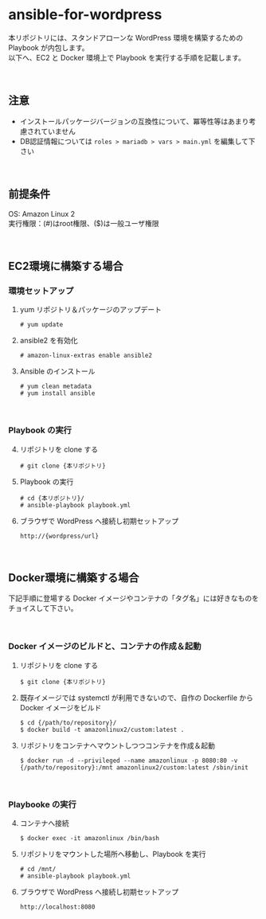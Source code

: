 # ansible-for-wordpress

本リポジトリには、スタンドアローンな WordPress 環境を構築するための Playbook が内包します。  
以下へ、EC2 と Docker 環境上で Playbook を実行する手順を記載します。

<br>

## 注意
- インストールパッケージバージョンの互換性について、冪等性等はあまり考慮されていません
- DB認証情報については ```roles > mariadb > vars > main.yml``` を編集して下さい

<br>

## 前提条件
OS: Amazon Linux 2  
実行権限：(#)はroot権限、($)は一般ユーザ権限

<br>

## EC2環境に構築する場合
### 環境セットアップ

1. yum リポジトリ＆パッケージのアップデート
    ```
    # yum update
    ```
2. ansible2 を有効化
    ```
    # amazon-linux-extras enable ansible2
    ```
3. Ansible のインストール
    ```
    # yum clean metadata
    # yum install ansible
    ```

<br>

### Playbook の実行

4. リポジトリを clone する
    ```
    # git clone {本リポジトリ}
    ```
5. Playbook の実行
    ```
    # cd {本リポジトリ}/
    # ansible-playbook playbook.yml
    ```
6. ブラウザで WordPress へ接続し初期セットアップ
    ```
    http://{wordpress/url}
    ```

<br>

## Docker環境に構築する場合
下記手順に登場する Docker イメージやコンテナの「タグ名」には好きなものをチョイスして下さい。

<br>

### Docker イメージのビルドと、コンテナの作成＆起動

1. リポジトリを clone する
    ```
    $ git clone {本リポジトリ}
    ```
2. 既存イメージでは systemctl が利用できないので、自作の Dockerfile から Docker イメージをビルド
    ```
    $ cd {/path/to/repository}/
    $ docker build -t amazonlinux2/custom:latest .
    ```
3. リポジトリをコンテナへマウントしつつコンテナを作成＆起動
    ```
    $ docker run -d --privileged --name amazonlinux -p 8080:80 -v {/path/to/repository}:/mnt amazonlinux2/custom:latest /sbin/init
    ```

<br>

### Playbooke の実行

4. コンテナへ接続
    ```
    $ docker exec -it amazonlinux /bin/bash
    ```
5. リポジトリをマウントした場所へ移動し、Playbook を実行
    ```
    # cd /mnt/
    # ansible-playbook playbook.yml
    ```
6. ブラウザで WordPress へ接続し初期セットアップ
    ```
    http://localhost:8080
    ```
